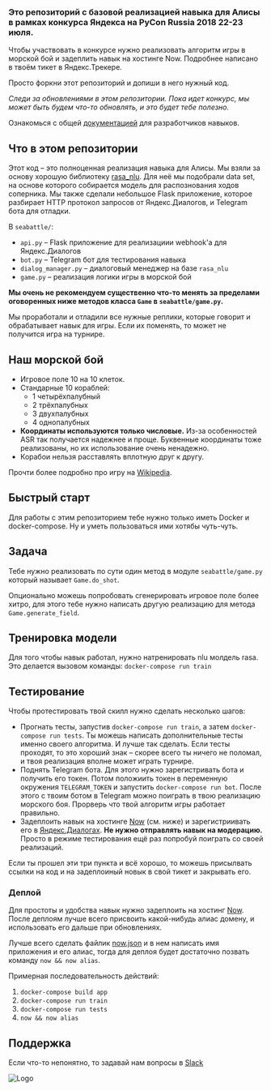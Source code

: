 ### Это репозиторий с базовой реализацией навыка для Алисы в рамках конкурса Яндекса на PyCon Russia 2018 22-23 июля.

Чтобы участвовать в конкурсе нужно реализовать алгоритм игры в морской бой и задеплить навык на хостинге Now. Подробнее написано в твоём тикет в Яндекс.Трекере.

Просто форкни этот репозиторий и допиши в него нужный код.

_Следи за обновлениями в этом репозитории. Пока идет конкурс, мы может быть будем что-то обновлять, и это будет тебе полезно._

Ознакомься с общей [документацией](https://tech.yandex.ru/dialogs/alice/doc/about-docpage/) для разработчиков навыков.

## Что в этом репозитории
Этот код – это полноценная реализация навыка для Алисы. Мы взяли за основу хорошую библиотеку [rasa_nlu](https://github.com/RasaHQ/rasa_nlu). Для неё мы подобрали data set, на основе которого собирается модель для распознования ходов соперника. Мы также сделали небольшое Flask приложение, которое разбирает HTTP протокол запросов от Яндекс.Диалогов, и Telegram бота для отладки.

В `seabattle/`:
- `api.py` – Flask приложение для реализациии webhook'а для Яндекс.Диалогов
- `bot.py` – Telegram бот для тестирования навыка
- `dialog_manager.py` – диалоговый менеджер на базе `rasa_nlu`
- `game.py` – реализация логики игры в морской бой

**Мы очень не рекомендуем существенно что-то менять за пределами оговоренных ниже методов класса `Game` в `seabattle/game.py`.**

Мы проработали и отладили все нужные реплики, которые говорит и обрабатывает навык для игры. Если их поменять, то может не получится игра на турнире.

## Наш морской бой
* Игровое поле 10 на 10 клеток.
* Стандарные 10 кораблей:
    - 1 четырёхпалубный
    - 2 трёхпалубных
    - 3 двухпалубных
    - 4 однопалубных
* **Координаты используются только числовые.** Из-за особенностей ASR так получается надежнее и проще. Буквенные координаты тоже реализованы, но их использование очень ненадежно.
* Корабои нельзя расставлять вплотную друг к другу.

Прочти более подробно про игру на [Wikipedia](https://ru.wikipedia.org/wiki/%D0%9C%D0%BE%D1%80%D1%81%D0%BA%D0%BE%D0%B9_%D0%B1%D0%BE%D0%B9_(%D0%B8%D0%B3%D1%80%D0%B0)).

## Быстрый старт
Для работы с этим репозиторием тебе нужно только иметь Docker и docker-compose. Ну и уметь пользоваться ими хотябы чуть-чуть.

## Задача
Тебе нужно реализовать по сути один метод в модуле `seabattle/game.py` который называет `Game.do_shot`.

Опционально можешь попробовать сгенерировать игровое поле более хитро, для этого тебе нужно написать другую реализацию для метода `Game.generate_field`.

## Тренировка модели
Для того чтобы навык работал, нужно натренировать nlu молдель rasa. Это делается вызовом команды: `docker-compose run train`

## Тестирование
Чтобы протестировать твой скилл нужно сделать несколько шагов:
- Прогнать тесты, запустив `docker-compose run train`, а затем `docker-compose run tests`. Ты можешь написать дополнительные тесты именно своего алгоритма. И лучше так сделать. Если тесты проходят, то это хороший знак – скорее всего ты ничего не поломал, и твоя реализация вполне может играть турнире.
- Поднять Telegram бота. Для этого нужно зарегистривать бота и получить его токен. Потом положиить токен в переменную окружения `TELEGRAM_TOKEN` и запустить `docker-compose run bot`. После этого с твоим ботом в Telegram можно поиграть в твою реализацию морского боя. Прорверь что твой алгоритм игры работает правильно.
- Задеплоить навык на хостинге [Now](https://zeit.co/now) (см. ниже) и зарегистриивать его в [Яндекс.Диалогах](https://dialogs.yandex.ru/). **Не нужно отправлять навык на модерацию.** Просто в режиме тестирования ещё раз попробуй поиграть со своей реализаций.

Если ты прошел эти три пункта и всё хорошо, то можешь присылвать ссылки на код и на задеплоиный новык в свой тикет и закрывать его.

### Деплой
Для простоты и удобства навык нужно задеплоить на хостинг [Now](https://zeit.co/now). После деплоям лучше всего присвоить какой-нибудь алиас домену, и использовать его дальше при обновлениях.

Лучше всего сделать файлик [now.json](https://zeit.co/docs/features/configuration#now.json) и в нем написать имя приложения и его алиас, тогда для деплоя будет достаточно позвать команду `now && now alias`.

Примерная последовательность действий:
1. `docker-compose build app`
2. `docker-compose run train`
3. `docker-compose run tests`
4. `now && now alias`

## Поддержка
Если что-то непонятно, то задавай нам вопросы в [Slack](https://join.slack.com/t/pycon2018-ya-contest/shared_invite/enQtNDAxNDA2MDE1NjcwLTE3Yzg4YzUyM2Y0Zjc3ZjA5YzhmNDAyZDc4MGQ5YTNmZTc0N2RkZjFlMWFiMzZjNjIzNGIxOGFlZDVlMzgyYWQ)


![Logo](https://yastatic.net/s3/lpc/c84b1334-04c0-4e7e-a96c-d17e9dc7a157.svg)
